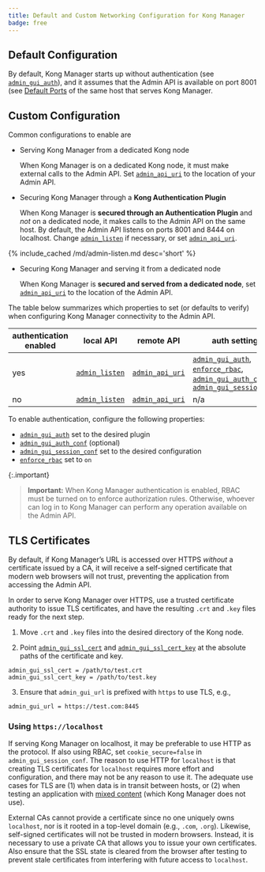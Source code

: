 ```yaml
---
title: Default and Custom Networking Configuration for Kong Manager
badge: free
---
```


## Default Configuration

By default, Kong Manager starts up without authentication (see
[`admin_gui_auth`]), and it assumes that the Admin API is available
on port 8001 (see [Default Ports](/gateway/{{page.kong_version}}/plan-and-deploy/default-ports) of the same host that serves
Kong Manager.

## Custom Configuration

Common configurations to enable are

* Serving Kong Manager from a dedicated Kong node

  When Kong Manager is on a dedicated Kong node, it must make
  external calls to the Admin API. Set [`admin_api_uri`] to the
  location of your Admin API.

* Securing Kong Manager through a **Kong Authentication Plugin**

  When Kong Manager is **secured through an Authentication Plugin**
  and _not_ on a dedicated node, it makes calls to the Admin API on
  the same host. By default, the Admin API listens on ports 8001 and
  8444 on localhost. Change [`admin_listen`] if necessary, or set
  [`admin_api_uri`].

{% include_cached /md/admin-listen.md desc='short' %}

* Securing Kong Manager and serving it from a dedicated node

  When Kong Manager is **secured and served from a dedicated node**,
  set [`admin_api_uri`] to the location of the Admin API.

The table below summarizes which properties to set (or defaults to
verify) when configuring Kong Manager connectivity to the Admin API.

| authentication enabled | local API    | remote API    | auth settings                                     |
|------------------------|--------------|---------------|---------------------------------------------------|
| yes                    | [`admin_listen`] | [`admin_api_uri`] | [`admin_gui_auth`], [`enforce_rbac`], [`admin_gui_auth_conf`], [`admin_gui_session_conf`] |
| no                     | [`admin_listen`] | [`admin_api_uri`] | n/a                                               |

To enable authentication, configure the following properties:

* [`admin_gui_auth`] set to the desired plugin
* [`admin_gui_auth_conf`] (optional)
* [`admin_gui_session_conf`] set to the desired configuration
* [`enforce_rbac`] set to `on`

{:.important}
> **Important:** When Kong Manager authentication is enabled, RBAC must be turned
on to enforce authorization rules. Otherwise, whoever can log in
to Kong Manager can perform any operation available on the Admin API.

## TLS Certificates

By default, if Kong Manager’s URL is accessed over HTTPS _without_ a certificate issued by a CA, it will
receive  a self-signed certificate that modern web browsers will not trust, preventing the application
from accessing the Admin API.

In order to serve Kong Manager over HTTPS,  use a trusted certificate authority to issue TLS certificates,
and have the resulting `.crt` and `.key` files ready for the next step.

1) Move `.crt` and `.key` files into the desired directory of the Kong node.

2) Point [`admin_gui_ssl_cert`] and [`admin_gui_ssl_cert_key`] at the absolute paths of the certificate and key.

```
admin_gui_ssl_cert = /path/to/test.crt
admin_gui_ssl_cert_key = /path/to/test.key
```

3) Ensure that `admin_gui_url` is prefixed with `https` to use TLS, e.g.,

```
admin_gui_url = https://test.com:8445
```

### Using `https://localhost`

If serving Kong Manager on localhost, it may be preferable to use HTTP as the protocol. If also using RBAC,
set `cookie_secure=false` in `admin_gui_session_conf`. The reason to use HTTP for `localhost` is that
creating TLS certificates for `localhost` requires more effort and configuration, and there may not be any
reason to use it. The adequate use cases for TLS are (1) when data is in transit between hosts, or (2)
when testing an application with [mixed content](https://developer.mozilla.org/en-US/docs/Web/Security/Mixed_content)
(which Kong Manager does not use).

External CAs cannot provide a certificate since no one uniquely owns `localhost`, nor is it rooted in a top-level
domain (e.g., `.com`, `.org`). Likewise, self-signed certificates will not be trusted in modern browsers. Instead,
it is necessary to use a private CA that allows you to issue your own certificates. Also ensure that the SSL state
is cleared from the browser after testing to prevent stale certificates from interfering with future access to
`localhost`.


[`admin_gui_auth`]: /gateway/{{page.kong_version}}/reference/configuration/#admin_gui_auth
[`admin_gui_ssl_cert`]: /gateway/{{page.kong_version}}/reference/configuration/#admin_gui_ssl_cert
[`admin_gui_ssl_cert_key`]: /gateway/{{page.kong_version}}/reference/configuration/#admin_gui_ssl_cert_key
[`default_ports`]: /gateway/{{page.kong_version}}/plan-and-deploy/default-ports
[`admin_api_uri`]: /gateway/{{page.kong_version}}/reference/configuration/#admin_api_uri
[`admin_gui_auth_conf`]: /gateway/{{page.kong_version}}/reference/configuration/#admin_gui_auth_conf
[`enforce_rbac`]: /gateway/{{page.kong_version}}/reference/configuration/#enforce_rbac
[`admin_listen`]: /gateway/{{page.kong_version}}/reference/configuration/#admin_listen
[`admin_gui_session_conf`]: /gateway/{{page.kong_version}}/reference/configuration/#admin_gui_session_conf
